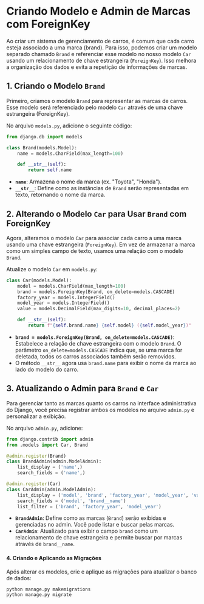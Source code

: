 # Criando Modelo e Admin de Marcas com ForeignKey

Ao criar um sistema de gerenciamento de carros, é comum que cada carro esteja associado a uma marca (brand). Para isso, podemos criar um modelo separado chamado `Brand` e referenciar esse modelo no nosso modelo `Car` usando um relacionamento de chave estrangeira (`ForeignKey`). Isso melhora a organização dos dados e evita a repetição de informações de marcas.

## 1. **Criando o Modelo `Brand`**
Primeiro, criamos o modelo `Brand` para representar as marcas de carros. Esse modelo será referenciado pelo modelo `Car` através de uma chave estrangeira (ForeignKey).

No arquivo `models.py`, adicione o seguinte código:

```python
from django.db import models

class Brand(models.Model):
    name = models.CharField(max_length=100)

    def __str__(self):
        return self.name
```

- **`name`**: Armazena o nome da marca (ex. "Toyota", "Honda").
- **`__str__`**: Define como as instâncias de `Brand` serão representadas em texto, retornando o nome da marca.

## 2. **Alterando o Modelo `Car` para Usar `Brand` com ForeignKey**
Agora, alteramos o modelo `Car` para associar cada carro a uma marca usando uma chave estrangeira (`ForeignKey`). Em vez de armazenar a marca como um simples campo de texto, usamos uma relação com o modelo `Brand`.

Atualize o modelo `Car` em `models.py`:

```python
class Car(models.Model):
    model = models.CharField(max_length=100)
    brand = models.ForeignKey(Brand, on_delete=models.CASCADE)
    factory_year = models.IntegerField()
    model_year = models.IntegerField()
    value = models.DecimalField(max_digits=10, decimal_places=2)

    def __str__(self):
        return f"{self.brand.name} {self.model} ({self.model_year})"
```

- **`brand = models.ForeignKey(Brand, on_delete=models.CASCADE)`**: Estabelece a relação de chave estrangeira com o modelo `Brand`. O parâmetro `on_delete=models.CASCADE` indica que, se uma marca for deletada, todos os carros associados também serão removidos.
- O método `__str__` agora usa `brand.name` para exibir o nome da marca ao lado do modelo do carro.

## 3. **Atualizando o Admin para `Brand` e `Car`**

Para gerenciar tanto as marcas quanto os carros na interface administrativa do Django, você precisa registrar ambos os modelos no arquivo `admin.py` e personalizar a exibição.

No arquivo `admin.py`, adicione:

```python
from django.contrib import admin
from .models import Car, Brand

@admin.register(Brand)
class BrandAdmin(admin.ModelAdmin):
    list_display = ('name',)
    search_fields = ('name',)

@admin.register(Car)
class CarAdmin(admin.ModelAdmin):
    list_display = ('model', 'brand', 'factory_year', 'model_year', 'value')
    search_fields = ('model', 'brand__name')
    list_filter = ('brand', 'factory_year', 'model_year')
```

- **`BrandAdmin`**: Define como as marcas (`Brand`) serão exibidas e gerenciadas no admin. Você pode listar e buscar pelas marcas.
- **`CarAdmin`**: Atualizado para exibir o campo `brand` como um relacionamento de chave estrangeira e permite buscar por marcas através de `brand__name`.

#### 4. **Criando e Aplicando as Migrações**

Após alterar os modelos, crie e aplique as migrações para atualizar o banco de dados:

```bash
python manage.py makemigrations
python manage.py migrate
```

